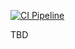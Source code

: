 [![CI Pipeline](https://github.com/dominikcebula/dynamodb-embedded-junit-extension/actions/workflows/ci.yml/badge.svg)](https://github.com/dominikcebula/dynamodb-embedded-junit-extension/actions/workflows/ci.yml)

TBD
